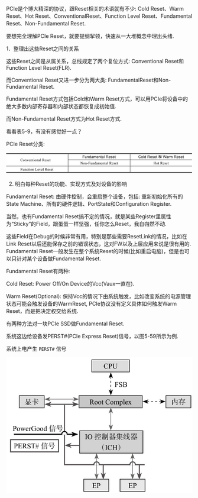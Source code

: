 
PCIe是个博大精深的协议，跟Reset相关的术语就有不少: Cold Reset、Warm Reset、Hot Reset、ConventionalReset、Function Level Reset、Fundamental Reset、Non-Fundamental Reset. 

要想完全理解PCIe Reset，就要提纲挈领，快速从一大堆概念中理出头绪. 

1．整理出这些Reset之间的关系

这些Reset之间是从属关系，总线规定了两个复位方式: Conventional Reset和Function Level Reset(FLR). 

而Conventional Reset又进一步分为两大类: FundamentalReset和Non-Fundamental Reset. 

Fundamental Reset方式包括Cold和Warm Reset方式，可以用PCIe将设备中的绝大多数内部寄存器和内部状态都恢复成初始值. 

而Non-Fundamental Reset方式为Hot Reset方式. 

看看表5-9，有没有感觉好一点？

PCIe Reset分类:

![2021-11-13-19-08-20.png](./images/2021-11-13-19-08-20.png)

2. 明白每种Reset的功能、实现方式及对设备的影响

Fundamental Reset: 由硬件控制，会重启整个设备，包括: 重新初始化所有的State Machine、所有的硬件逻辑、PortState和Configuration Register. 

当然，也有Fundamental Reset搞不定的情况，就是某些Register里属性为“Sticky”的Field，跟蛋蛋一样坚强，任你怎么Reset，我自岿然不动. 

这些Field在Debug的时候非常有用，特别是那些需要ResetLink的情况，比如在Link Reset以后还能保存之前的错误状态，这对FW以及上层应用来说是很有用的. Fundamental Reset一般发生在整个系统Reset的时候(比如重启电脑)，但是也可以只针对某个设备做Fundamental Reset. 

Fundamental Reset有两种: 

Cold Reset: Power Off/On Device的Vcc(Vaux一直在). 

Warm Reset(Optional): 保持Vcc的情况下由系统触发，比如改变系统的电源管理状态可能会触发设备的WarmReset, PCIe协议没有定义具体如何触发Warm Reset，而是把决定权交给系统. 

有两种方法对一块PCIe SSD做Fundamental Reset. 

系统这边给设备发PERST#(PCIe Express Reset)信号，以图5-59所示为例. 

系统上电产生 `PERST#` 信号

![2021-11-13-19-10-25.png](./images/2021-11-13-19-10-25.png)

